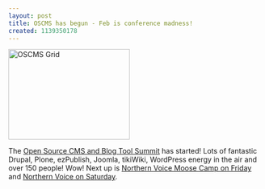 ```yaml
---
layout: post
title: OSCMS has begun - Feb is conference madness!
created: 1139350178
---
```

<a title="OSCMS Grid" href="http://www.flickr.com/photos/roland/96795534/"><img width="240" height="180" border="0" alt="OSCMS Grid" src="http://static.flickr.com/27/96795534_63f3c3f598_m.jpg" /></a> <p>The <a href="http://oscms-summit.org/">Open Source CMS and Blog Tool Summit</a>  has started! Lots of fantastic Drupal, Plone, ezPublish, Joomla, tikiWiki, WordPress energy in the air and over 150 people! Wow! Next up is <a href="http://2006.northernvoice.ca/wiki/moosecamp-grid">Northern Voice Moose Camp on Friday</a> and <a href="http://2006.northernvoice.ca/speakers">Northern Voice on Saturday</a>. </p> 
